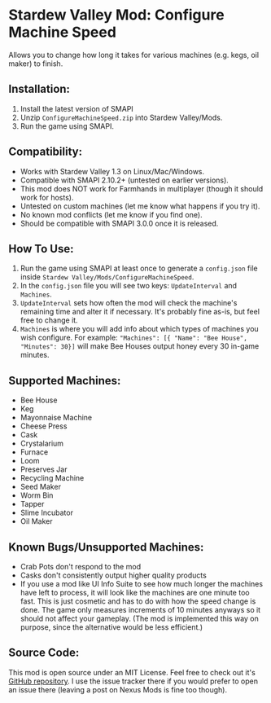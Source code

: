 # Stardew Valley Mod: Configure Machine Speed
Allows you to change how long it takes for various machines (e.g. kegs, oil maker) to finish.

## Installation:
1. Install the latest version of SMAPI
2. Unzip `ConfigureMachineSpeed.zip` into Stardew Valley/Mods.
3. Run the game using SMAPI.


## Compatibility:
- Works with Stardew Valley 1.3 on Linux/Mac/Windows.
- Compatible with SMAPI 2.10.2+ (untested on earlier versions).
- This mod does NOT work for Farmhands in multiplayer (though it should work for hosts).
- Untested on custom machines (let me know what happens if you try it).
- No known mod conflicts (let me know if you find one).
- Should be compatible with SMAPI 3.0.0 once it is released.


## How To Use:
1. Run the game using SMAPI at least once to generate a `config.json` file inside `Stardew Valley/Mods/ConfigureMachineSpeed`.
2. In the `config.json` file you will see two keys: `UpdateInterval` and `Machines`.
3. `UpdateInterval` sets how often the mod will check the machine's remaining time and alter it if necessary. It's probably fine as-is, but feel free to change it.
4. `Machines` is where you will add info about which types of machines you wish configure. For example: `"Machines": [{ "Name": "Bee House", "Minutes": 30}]` will make Bee Houses output honey every 30 in-game minutes.


## Supported Machines:
- Bee House
- Keg
- Mayonnaise Machine
- Cheese Press
- Cask
- Crystalarium
- Furnace
- Loom
- Preserves Jar
- Recycling Machine
- Seed Maker
- Worm Bin
- Tapper
- Slime Incubator
- Oil Maker

## Known Bugs/Unsupported Machines:
- Crab Pots don't respond to the mod
- Casks don't consistently output higher quality products
- If you use a mod like UI Info Suite to see how much longer the machines have left to process, it will look like the machines are one minute too fast. This is just cosmetic and has to do with how the speed change is done. The game only measures increments of 10 minutes anyways so it should not affect your gameplay. (The mod is implemented this way on purpose, since the alternative would be less efficient.)

## Source Code:
This mod is open source under an MIT License. Feel free to check out it's [GitHub repository](https://github.com/BayesianBandit/ConfigureMachineSpeed). I use the issue tracker there if you would prefer to open an issue there (leaving a post on Nexus Mods is fine too though).
